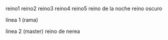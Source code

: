 reino1
reino2
reino3
reino4
reino5
reino de la noche
reino oscuro



linea 1 (rama)





linea 2 (master)
reino de nerea
